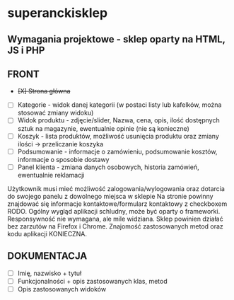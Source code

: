# superanckisklep

## Wymagania projektowe - sklep oparty na HTML, JS i PHP

## FRONT

- ~~[X] Strona główna~~
- [ ] Kategorie - widok danej kategorii (w postaci listy lub kafelków, można stosować zmiany widoku)
- [ ] Widok produktu - zdjęcie/slider, Nazwa, cena, opis, ilość dostępnych sztuk na magazynie, ewentualnie opinie (nie są konieczne)
- [ ] Koszyk - lista produktów, możliwość usunięcia produktu oraz zmiany ilości -> przeliczanie koszyka
- [ ] Podsumowanie - informacje o zamówieniu, podsumowanie kosztów, informacje o sposobie dostawy
- [ ] Panel klienta - zmiana danych osobowych, historia zamówień, ewentualnie reklamacji

Użytkownik musi mieć możliwość zalogowania/wylogowania oraz dotarcia do swojego panelu z dowolnego miejsca w sklepie
Na stronie powinny znajdować się informacje kontaktowe/formularz kontaktowy z checkboxem RODO.
Ogólny wygląd aplikacji schludny, może być oparty o frameworki. Responsywność nie wymagana, ale mile widziana.
Sklep powinien działać bez zarzutów na Firefox i Chrome.
Znajomość zastosowanych metod oraz kodu aplikacji KONIECZNA.

## DOKUMENTACJA

- [ ] Imię, nazwisko + tytuł
- [ ] Funkcjonalności + opis zastosowanych klas, metod
- [ ] Opis zastosowanych widoków
